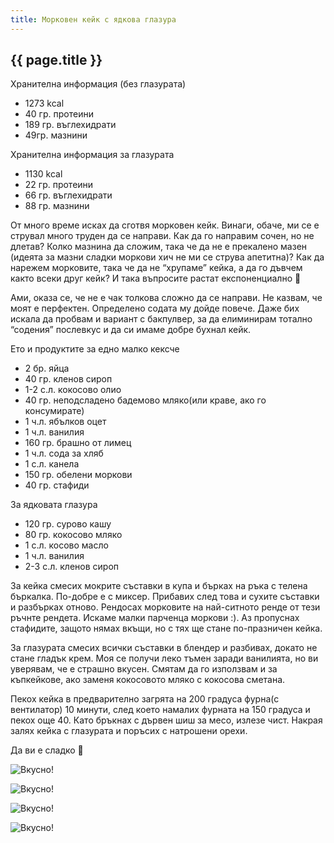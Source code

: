 ```yaml
---
title: Морковен кейк с ядкова глазура
---
```

## {{ page.title }}

Хранителна информация (без глазурата)
- 1273 kcal
- 40 гр. протеини
- 189 гр. въглехидрати
- 49гр. мазнини

Хранителна информация за глазурата
- 1130 kcal
- 22 гр. протеини
- 66 гр. въглехидрати
- 88 гр. мазнини

От много време исках да сготвя морковен кейк. Винаги, обаче, ми се е струвал много труден да се направи. Как да го направим сочен, но не длетав? Колко мазнина да сложим, така че да не е прекалено мазен (идеята за мазни сладки моркови хич не ми се струва апетитна)? Как да нарежем морковите, така че да не “хрупаме” кейка, а да го дъвчем както всеки друг кейк? И така въпросите растат експоненциално 🙂

Ами, оказа се, че не е чак толкова сложно да се направи. Не казвам, че моят е перфектен. Определено содата му дойде повече. Даже бих искала да пробвам и вариант с бакпулвер, за да елиминирам тотално “содения” послевкус и да си имаме добре бухнал кейк.

Ето и продуктите за едно малко кексче
- 2 бр. яйца
- 40 гр. кленов сироп
- 1-2 с.л. кокосово олио
- 40 гр. неподсладено бадемово мляко(или краве, ако го консумирате)
- 1 ч.л. ябълков оцет
- 1 ч.л. ванилия
- 160 гр. брашно от лимец
- 1 ч.л. сода за хляб
- 1 с.л. канела
- 150 гр. обелени моркови
- 40 гр. стафиди

За ядковата глазура
- 120 гр. сурово кашу
- 80 гр. кокосово мляко
- 1 с.л. косово масло
- 1 ч.л. ванилия
- 2-3 с.л. кленов сироп

За кейка смесих мокрите съставки в купа и бърках на ръка с телена бъркалка. По-добре е с миксер. Прибавих след това и сухите съставки и разбърках отново. Рендосах морковите на най-ситното ренде от тези ръчнте рендета. Искаме малки парченца моркови :). Аз пропуснах стафидите, защото нямах вкъщи, но с тях ще стане по-празничен кейка.

За глазурата смесих всички съставки в блендер и разбивах, докато не стане гладък крем. Моя се получи леко тъмен заради ванилията, но ви уверявам, че е страшно вкусен. Смятам да го използвам и за къпкейкове, ако заменя кокосовото мляко с кокосова сметана.

Пекох кейка в предварително загрята на 200 градуса фурна(с вентилатор) 10 минути, след което намалих фурната на 150 градуса и пекох още 40. Като бръкнах с дървен шиш за месо, излезе чист. Накрая залях кейка с глазурата и поръсих с натрошени орехи.

Да ви е сладко 🙂

![Вкусно!](/images/4B5D8C70-689E-4F7B-92CD-66C8EC6C3E8D-1024x768.jpeg "Да Ви е сладко!")

![Вкусно!](/images/9EC44996-34A2-4E11-9309-D2EA5E994C00-1024x768.jpeg "Да Ви е сладко!")

![Вкусно!](/images/419F707A-1D4B-41FD-994C-24DBB5E4605E-1024x768.jpeg "Да Ви е сладко!")

![Вкусно!](/images/10B3AEDB-C01F-4524-AF53-A1CCD488859B-1024x768.jpeg "Да Ви е сладко!")
